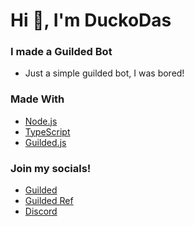 <h1 align="left">Hi 👋, I'm DuckoDas</h1>

### I made a Guilded Bot

- Just a simple guilded bot, I was bored!

### Made With
- [Node.js](https://nodejs.org)
- [TypeScript](https://www.typescriptlang.org/)
- [Guilded.js](https://guildedts.js.org/)

### Join my socials!

- [Guilded](https://guilded.gg/oreoland)
- [Guilded Ref](https://www.guilded.gg?r=o4PyG3Zd)
- [Discord](https://discord.gg/TKz7BMwEap)
